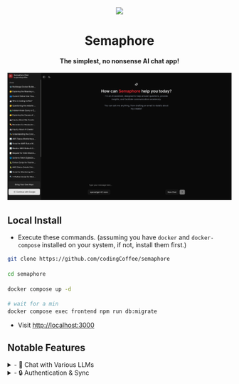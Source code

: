<div align="center">
  <img src="./frontend/app/favicon.ico" width="100">
  <h1>
      Semaphore
  </h1>
  <h4>The simplest, no nonsense AI chat app!</h4>
</div>

<img src="./frontend/public/landing.png">

## Local Install

- Execute these commands. (assuming you have `docker` and `docker-compose` installed on your system, if not, install them first.)

```sh
git clone https://github.com/codingCoffee/semaphore

cd semaphore

docker compose up -d

# wait for a min
docker compose exec frontend npm run db:migrate
```

- Visit [http://localhost:3000](http://localhost:3000)

## Notable Features

<details>
<summary>- 💬 Chat with Various LLMs</summary>
Engage with multiple large language models in one seamless interface.
</details>

<details>
<summary>- 🔒 Authentication & Sync</summary>
Secure your conversations and sync chats across devices.
<details>

<details>
<summary>- 🌐 Browser Friendly</summary>
Works smoothly in all modern web browsers—no installation required.
<details>

<details>
<summary>- 🔍 Web Search (Beta)</summary>
Fetch information from the web right within your chat (experimental feature).
<details>

<details>
<summary>- ⏯️ Resumable Streams</summary>
Resume, or replay chat streams for uninterrupted workflows.
<details>

<details>
<summary>- 📊 MermaidJS Diagram Renders</summary>
Visualize diagrams and flowcharts with MermaidJS integration.
<details>

<details>
<summary>- 💡 Code Syntax Highlighting</summary>
Enjoy beautifully highlighted code snippets for better readability.
<details>

<details>
<summary>- 🌙 Dark Mode</summary>
Switch between light and dark themes for comfortable browsing.
<details>

<details>
<summary>- 🔑 Bring Your Own Keys</summary>
Use your own API keys for enhanced privacy and customization.
<details>

<details>
<summary>- 📱 Mobile Friendly</summary>
Fully responsive design for a great experience on smartphones and tablets.
<details>

## Contributing

semaphore is free and open source software licensed under Apache-2.0 license. If you are interested in contributing, feel free to open up a PR.

- The app is in NextJS with Typescipt support, tailwind for CSS and shadcn is used for the component library
- Postgres is used for the database
- Zero by Replicache is used for the sync engine, and to achieve resumable streams :)

## Authors

- [@codingcoffee](https://github.com/codingcoffee)

## License

semaphore is licensed under the Apache-2.0 License
